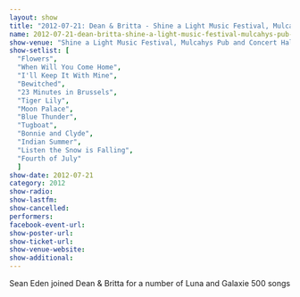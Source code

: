 ```yaml
---
layout: show
title: "2012-07-21: Dean & Britta - Shine a Light Music Festival, Mulcahys Pub and Concert Hall Wantagh, NY, USA"
name: 2012-07-21-dean-britta-shine-a-light-music-festival-mulcahys-pub-and-concert-hall-wantagh-ny-usa
show-venue: "Shine a Light Music Festival, Mulcahys Pub and Concert Hall Wantagh, NY, USA"
show-setlist: [
  "Flowers",
  "When Will You Come Home",
  "I'll Keep It With Mine",
  "Bewitched",
  "23 Minutes in Brussels",
  "Tiger Lily",
  "Moon Palace",
  "Blue Thunder",
  "Tugboat",
  "Bonnie and Clyde",
  "Indian Summer",
  "Listen the Snow is Falling",
  "Fourth of July"
  ]
show-date: 2012-07-21
category: 2012
show-radio: 
show-lastfm: 
show-cancelled: 
performers: 
facebook-event-url: 
show-poster-url: 
show-ticket-url: 
show-venue-website: 
show-additional: 
---
```


Sean Eden joined Dean & Britta for a number of Luna and Galaxie 500 songs